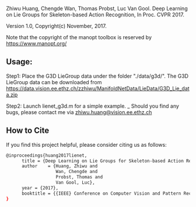 Zhiwu Huang, Chengde Wan, Thomas Probst, Luc Van Gool. Deep Learning on Lie Groups for Skeleton-based Action Recognition, In Proc. CVPR 2017.

Version 1.0, Copyright(c) November, 2017.

Note that the copyright of the manopt toolbox is reserved by https://www.manopt.org/

## Usage:

Step1: Place the G3D LieGroup data under the folder "./data/g3d/". The G3D LieGroup data can be downloaded from https://data.vision.ee.ethz.ch/zzhiwu/ManifoldNetData/LieData/G3D_Lie_data.zip

Step2: Launch lienet_g3d.m for a simple example.
_
Should you find any bugs, please contact me via zhiwu.huang@vision.ee.ethz.ch


## How to Cite <a name="How-to-Cite"></a>
If you find this project helpful, please consider citing us as follows:
```bash
@inproceedings{huang2017lienet,
      title = {Deep Learning on Lie Groups for Skeleton-based Action Recognition},
      author    = {Huang, Zhiwu and
                   Wan, Chengde and
                   Probst, Thomas and
                   Van Gool, Luc},
      year = {2017},
      booktitle = {{IEEE} Conference on Computer Vision and Pattern Recognition (CVPR)}
}

